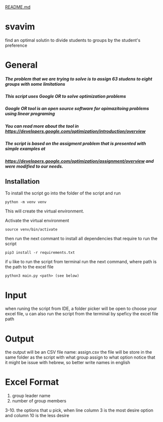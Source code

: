 [README.md](https://github.com/Assaf-Gutman/svavim/files/6992253/README.md)
# svavim
find an optimal solutin to divide students to groups by the student's preference

# General


##### The problem that we are trying to solve is to assign 63 studens to eight groups with some limitations
##### This script uses Google OR to solve optimization problems
##### Google OR tool is an open source software for opimazitoing problems using linear programing
##### You can read more about the tool in https://developers.google.com/optimization/introduction/overview
##### The script is based on the assigment problem that is presented with simple examples at 
##### https://developers.google.com/optimization/assignment/overview and were modified to our needs.

## Installation

To install the script go into the folder of the script and run

```
python -m venv venv
```

This will create the virtual environment.


Activate the virtual environment

```
source venv/bin/activate
```

then run the next commant to install all dependencies that require to run the script


```
pip3 install -r requirements.txt
```

if u like to run the script from terminal run the next command, where path is the path to the excel file


```
python3 main.py <path> (see below)
```
# Input
when runing the script from IDE, a folder picker will be open to choose your excel file, u can also run the script from the terminal 
by speficy the excel file path

# Output

the output will be an CSV file name: assign.csv 
the file will be store in the same folder as the script
with what group assign to what option
notice that it might be issue with hebrew, so better write names in english

# Excel Format 
1. group leader name
2. number of group members

3-10. the options that u pick, when line column 3 is the most desire option and column 10 is the less desire 
